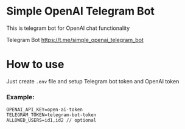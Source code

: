 # Simple OpenAI Telegram Bot
This is telegram bot for OpenAI chat functionality

Telegram Bot https://t.me/simple_openai_telegram_bot

# How to use
Just create `.env` file and setup Telegram bot token and OpenAI token
### Example:
```
OPENAI_API_KEY=open-ai-token
TELEGRAM_TOKEN=telegram-bot-token
ALLOWED_USERS=id1,id2 // optional
```
